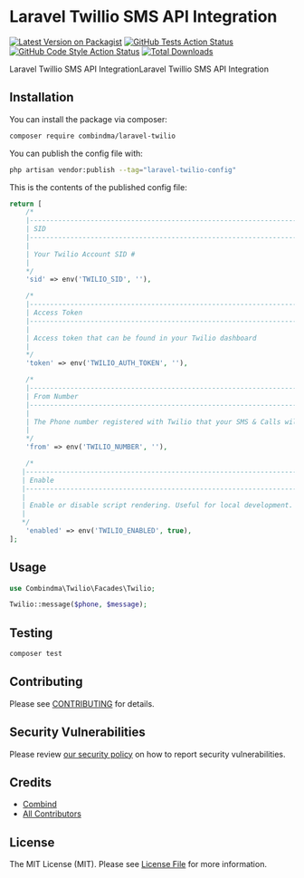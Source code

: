 # Laravel Twillio SMS API Integration

[![Latest Version on Packagist](https://img.shields.io/packagist/v/combindma/laravel-twilio.svg?style=flat-square)](https://packagist.org/packages/combindma/laravel-twilio)
[![GitHub Tests Action Status](https://img.shields.io/github/workflow/status/combindma/laravel-twilio/run-tests?label=tests)](https://github.com/combindma/laravel-twilio/actions?query=workflow%3Arun-tests+branch%3Amain)
[![GitHub Code Style Action Status](https://img.shields.io/github/workflow/status/combindma/laravel-twilio/Check%20&%20fix%20styling?label=code%20style)](https://github.com/combindma/laravel-twilio/actions?query=workflow%3A"Check+%26+fix+styling"+branch%3Amain)
[![Total Downloads](https://img.shields.io/packagist/dt/combindma/laravel-twilio.svg?style=flat-square)](https://packagist.org/packages/combindma/laravel-twilio)

Laravel Twillio SMS API IntegrationLaravel Twillio SMS API Integration

## Installation

You can install the package via composer:

```bash
composer require combindma/laravel-twilio
```

You can publish the config file with:

```bash
php artisan vendor:publish --tag="laravel-twilio-config"
```

This is the contents of the published config file:

```php
return [
    /*
    |--------------------------------------------------------------------------
    | SID
    |--------------------------------------------------------------------------
    |
    | Your Twilio Account SID #
    |
    */
    'sid' => env('TWILIO_SID', ''),

    /*
    |--------------------------------------------------------------------------
    | Access Token
    |--------------------------------------------------------------------------
    |
    | Access token that can be found in your Twilio dashboard
    |
    */
    'token' => env('TWILIO_AUTH_TOKEN', ''),

    /*
    |--------------------------------------------------------------------------
    | From Number
    |--------------------------------------------------------------------------
    |
    | The Phone number registered with Twilio that your SMS & Calls will come from
    |
    */
    'from' => env('TWILIO_NUMBER', ''),

    /*
   |--------------------------------------------------------------------------
   | Enable
   |--------------------------------------------------------------------------
   |
   | Enable or disable script rendering. Useful for local development.
   |
   */
    'enabled' => env('TWILIO_ENABLED', true),
];
```

## Usage

```php
use Combindma\Twilio\Facades\Twilio;

Twilio::message($phone, $message);
```

## Testing

```bash
composer test
```

## Contributing

Please see [CONTRIBUTING](https://github.com/combindma/.github/blob/main/CONTRIBUTING.md) for details.

## Security Vulnerabilities

Please review [our security policy](../../security/policy) on how to report security vulnerabilities.

## Credits

- [Combind](https://github.com/combindma)
- [All Contributors](../../contributors)

## License

The MIT License (MIT). Please see [License File](LICENSE.md) for more information.
